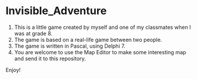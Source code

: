 # Invisible_Adventure

1. This is a little game created by myself and one of my classmates when I was at grade 8.
2. The game is based on a real-life game between two people.
3. The game is written in Pascal, using Delphi 7.
4. You are welcome to use the Map Editor to make some interesting map and send it to this repository.

Enjoy!
